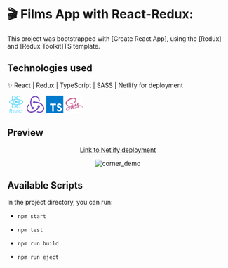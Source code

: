 # 🎬 Films App with React-Redux:

This project was bootstrapped with [Create React App], using the [Redux] and [Redux Toolkit]TS template.

## Technologies used

✨ React | Redux | TypeScript | SASS | Netlify for deployment

<div align="left" >
<img src="https://raw.githubusercontent.com/devicons/devicon/master/icons/react/react-original-wordmark.svg" alt="react" width="40" height="40"/>

<img src="https://raw.githubusercontent.com/devicons/devicon/master/icons/redux/redux-original.svg" alt="redux" width="40" height="40"/>

<img src="https://raw.githubusercontent.com/devicons/devicon/master/icons/typescript/typescript-original.svg" alt="typescript" width="40" height="40"/>
  
<img src="https://raw.githubusercontent.com/devicons/devicon/master/icons/sass/sass-original.svg" alt="sass" width="40" height="40"/>
</div>


## Preview

<div align="center">
<a href="https:./">
                               Link to Netlify deployment
                            </a>

<img alt="corner_demo" style="width: 450px; height: 350px" src="public/corner_demo.gif"> </img>

</div>

## Available Scripts

In the project directory, you can run:

-   `npm start`

-   `npm test`

-   `npm run build`

-   `npm run eject`
